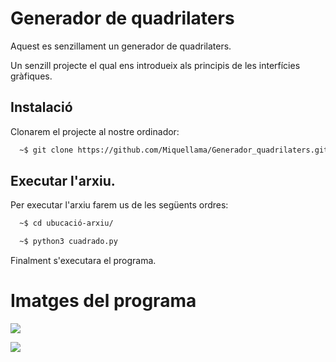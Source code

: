 
# Generador de quadrilaters

Aquest es senzillament un generador de quadrilaters.

Un senzill projecte el qual ens introdueix als principis de les interfícies gràfiques.






## Instalació

Clonarem el projecte al nostre ordinador:

```bash
  ~$ git clone https://github.com/Miquellama/Generador_quadrilaters.git
```
## Executar l'arxiu.

Per executar l'arxiu farem us de les següents ordres:

```bash
  ~$ cd ubucació-arxiu/
```

```bash
  ~$ python3 cuadrado.py

```
Finalment s'executara el programa.

# Imatges del programa

![](https://raw.githubusercontent.com/Miquellama/Imagenes/main/Inicio.png)

![](https://raw.githubusercontent.com/Miquellama/Imagenes/main/segundo.png)





